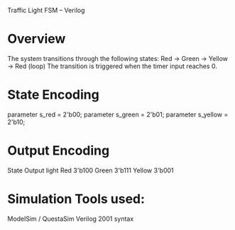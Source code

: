 Traffic Light FSM – Verilog

# Overview

The system transitions through the following states:
Red → Green → Yellow → Red (loop)
The transition is triggered when the timer input reaches 0.

# State Encoding
parameter s_red    = 2'b00;
parameter s_green  = 2'b01;
parameter s_yellow = 2'b10;

# Output Encoding
State	Output light
Red	3'b100
Green	3'b111
Yellow	3'b001


# Simulation Tools used:
ModelSim / QuestaSim
Verilog 2001 syntax
